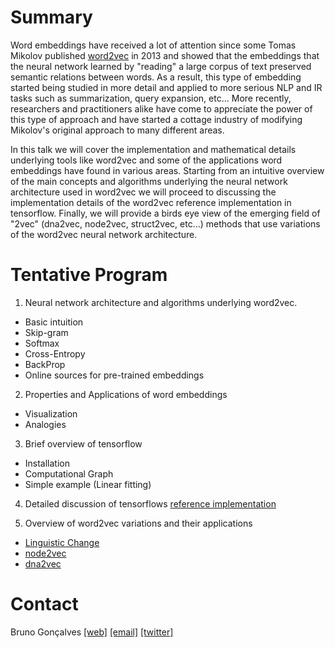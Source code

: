 # Summary

Word embeddings have received a lot of attention since some Tomas Mikolov published [word2vec](https://papers.nips.cc/paper/5021-distributed-representations-of-words-and-phrases-and-their-compositionality.pdf) in 2013  and showed that the embeddings that the neural network learned by "reading" a large corpus of text preserved semantic relations between words. As a result, this type of embedding started being studied in more detail and applied to more serious NLP and IR tasks such as summarization, query expansion, etc... More recently, researchers and practitioners alike have come to appreciate the power of this type of approach and have started a cottage industry of modifying Mikolov's original approach to many different areas.  

In this talk we will cover the implementation and mathematical details underlying tools like word2vec and some of the applications word embeddings have found in various areas. Starting from an intuitive overview of the main concepts and algorithms underlying the neural network architecture used in word2vec we will proceed to discussing the implementation details of the word2vec reference implementation in tensorflow.
Finally, we will provide a birds eye view of the emerging field of "<anything>2vec" (dna2vec, node2vec, struct2vec, etc...) methods that use variations of the word2vec neural network architecture.

# Tentative Program

1. Neural network architecture and algorithms underlying word2vec.
* Basic intuition
* Skip-gram
* Softmax
* Cross-Entropy
* BackProp
* Online sources for pre-trained embeddings

2. Properties and Applications of word embeddings 
* Visualization
* Analogies

3. Brief overview of tensorflow
* Installation
* Computational Graph
* Simple example (Linear fitting)

4. Detailed discussion of tensorflows [reference implementation](https://github.com/tensorflow/models/blob/master/tutorials/embedding/word2vec.py)

5. Overview of word2vec variations and their applications
* [Linguistic Change](https://www.perozzi.net/publications/15_www_linguistic.pdf)
* [node2vec](https://cs.stanford.edu/people/jure/pubs/node2vec-kdd16.pdf)
* [dna2vec](https://arxiv.org/abs/1701.06279)

# Contact

Bruno Gonçalves [[web]](http://www.bgoncalves.com) [[email]](mailto:bgoncalves@gmail.com) [[twitter]](https://twitter.com/bgoncalves)